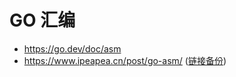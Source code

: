 # GO 汇编

- https://go.dev/doc/asm
- https://www.ipeapea.cn/post/go-asm/ ([链接备份](https://web.archive.org/web/20221005111356/https://ipeapea.cn/post/go-asm/))
